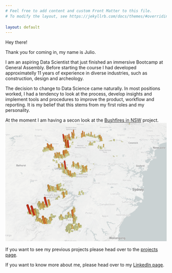 ```yaml
---
# Feel free to add content and custom Front Matter to this file.
# To modify the layout, see https://jekyllrb.com/docs/themes/#overriding-theme-defaults

layout: default
---
```



Hey there! 

Thank you for coming in, my name is Julio.

I am an aspiring Data Scientist that just finished an immersive Bootcamp at General Assembly. Before starting the course I had developed approximatelly 11 years of experience in diverse industries, such as construction, design and archeology.

The decision to change to Data Science came naturally. In most positions worked, I had a tendency to look at the process, develop insights and implement tools and procedures to improve the product, workflow and reporting. It is my belief that this stems from my first roles and my personality.

At the moment I am having a secon look at the [Bushfires in NSW](./_posts/bushfires) project.
![map](/assets/bushfire/map.PNG)

If you want to see my previous projects please head over to the [projects page](./projects).

If you want to know more about me, please head over to my [LinkedIn page](https://www.linkedin.com/in/juliocent/).